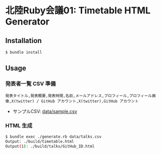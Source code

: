 # 北陸Ruby会議01: Timetable HTML Generator
## Installation
```sh
$ bundle install
```

## Usage
### 発表者一覧 CSV 準備
```csv
発表タイトル,発表概要,発表時間,名前,メールアドレス,プロフィール,プロフィール画像,X(twitter) / GitHub アカウント,X(twitter),GitHub アカウント
```
- サンプルCSV: [data/sample.csv](./data/sample.csv)

### HTML 生成
```sh
$ bundle exec ./generate.rb data/talks.csv
Output: ./build/timetable.html
Output(1): ./build/talks/GitHub_ID.html
```
